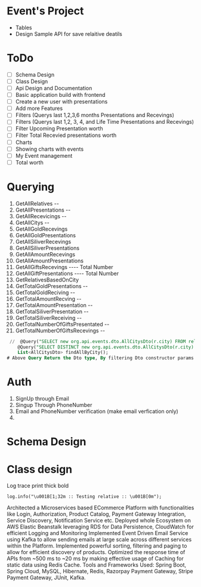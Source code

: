 # Event's Project

* Tables
* Design Sample API for save relaitive deatils

# ToDo

* [ ]  Schema Design
* [ ]  Class Design
* [ ]  Api Design and Documentation
* [ ]  Basic application build with frontend
  * [ ]  Create a new user with presentations
* [ ]  Add more Features
  * [ ]  Filters (Querys last 1,2,3,6 months Presentations and Recevings)
  * [ ]  Filters (Querys last 1,2, 3, 4, and Life Time Presentations and Recevings)
  * [ ]  Filter Upcoming Presentation worth
  * [ ]  Filter Total Recevied presentations worth
* [ ]  Charts
  * [ ]  Showing charts with events
* [ ]  My Event management
  * [ ]  Total worth

# Querying

1. GetAllRelatives --
2. GetAllPresentations --
3. GetAllRecevicings --
4. GetAllCitys --
5. GetAllGoldRecevings
6. GetAllGoldPresentations
7. GetAllSiliverRecevings
8. GetAllSiliverPresentations
9. GetAllAmountRecevings
10. GetAllAmountPresentations
11. GetAllGiftsRecevings    ---- Total Number
12. GetAllGiftPresentations ---- Total Number
13. GetRelativesBasedOnCity
14. GetTotalGoldPresentations --
15. GetTotalGoldReciving --
16. GetTotalAmountRecving --
17. GetTotalAmountPresentation --
18. GetTotalSiliverPresentation --
19. GetTotalSiliverReceiving --
20. GetTotalNumberOfGiftsPresentated --
21. GetTotalNumberOfGiftsRecevings --


```sql
 //  @Query("SELECT new org.api.events.dto.AllCitysDto(r.city) FROM relative  r WHERE r.city = :city")
    @Query("SELECT DISTINCT new org.api.events.dto.AllCitysDto(r.city) FROM relative r")
    List<AllCitysDto> findAllByCity();
# Above Query Return the Dto type, By filtering Dto constructor params with absoulte path
```

# Auth

1. SignUp through Email
2. Singup Through PhoneNumber
3. Email and PhoneNumber verification (make email verfication only)
4.

# Schema Design

# Class design

Log trace print thick bold

```
log.info("\u001B[1;32m :: Testing relative :: \u001B[0m");
```






Architected a Microservices based ECommerce Platform with functionalities like Login, Authorization, Product Catalog, Payment Gateway Integration, Service Discovery, Notification Service etc.
Deployed whole Ecosystem on AWS Elastic Beanstalk leveraging RDS for Data Persistence, CloudWatch for efficient Logging and Monitoring
Implemented Event Driven Email Service using Kafka to allow sending emails at large scale across different services within the Platform.
Implemented powerful sorting, filtering and paging to allow for efficient discovery of products.
Optimized the response time of APIs from ~500 ms to ~20 ms by making effective usage of Caching for static data using Redis Cache.
Tools and Frameworks Used: Spring Boot, Spring Cloud, MySQL, Hibernate, Redis, Razorpay Payment Gateway, Stripe Payment Gateway, JUnit, Kafka.